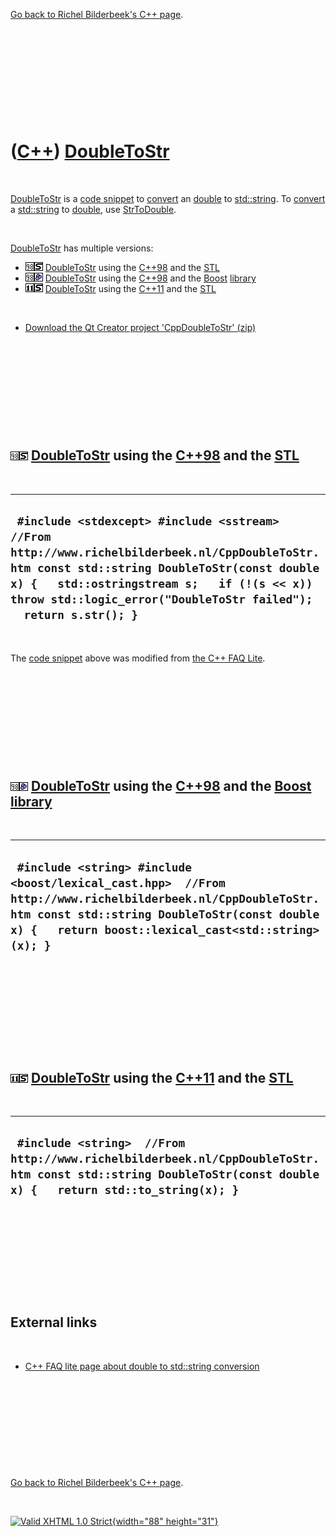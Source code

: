 

[Go back to Richel Bilderbeek's C++ page](Cpp.htm).

 

 

 

 

 

([C++](Cpp.htm)) [DoubleToStr](CppDoubleToStr.htm)
==================================================

 

[DoubleToStr](CppDoubleToStr.htm) is a [code
snippet](CppCodeSnippets.htm) to [convert](CppConvert.htm) an
[double](CppDouble.htm) to [std::string](CppString.htm). To
[convert](CppConvert.htm) a [std::string](CppString.htm) to
[double](CppDouble.htm), use [StrToDouble](CppStrToDouble.htm).

 

[DoubleToStr](CppDoubleToStr.htm) has multiple versions:

-   ![C++98](PicCpp98.png)![STL](PicStl.png)
    [DoubleToStr](CppDoubleToStr.htm) using the [C++98](Cpp98.htm) and
    the [STL](CppStl.htm)
-   ![C++98](PicCpp98.png)![Boost](PicBoost.png)
    [DoubleToStr](CppDoubleToStr.htm) using the [C++98](Cpp98.htm) and
    the [Boost](CppBoost.htm) [library](CppLibrary.htm)
-   ![C++11](PicCpp11.png)![STL](PicStl.png)
    [DoubleToStr](CppDoubleToStr.htm) using the [C++11](Cpp11.htm) and
    the [STL](CppStl.htm)

 

-   [Download the Qt Creator project
    'CppDoubleToStr' (zip)](CppDoubleToStr.zip)

 

 

 

 

 

![C++98](PicCpp98.png)![STL](PicStl.png) [DoubleToStr](CppDoubleToStr.htm) using the [C++98](Cpp98.htm) and the [STL](CppStl.htm)
---------------------------------------------------------------------------------------------------------------------------------

 

  -----------------------------------------------------------------------------------------------------------------------------------------------------------------------------------------------------------------------------------------------------------------
  ` #include <stdexcept> #include <sstream>  //From http://www.richelbilderbeek.nl/CppDoubleToStr.htm const std::string DoubleToStr(const double x) {   std::ostringstream s;   if (!(s << x)) throw std::logic_error("DoubleToStr failed");   return s.str(); }`
  -----------------------------------------------------------------------------------------------------------------------------------------------------------------------------------------------------------------------------------------------------------------

 

The [code snippet](CppCodeSnippets.htm) above was modified from [the C++
FAQ Lite](http://www.parashift.com/c++-faq-lite).

 

 

 

 

 

![C++98](PicCpp98.png)![Boost](PicBoost.png) [DoubleToStr](CppDoubleToStr.htm) using the [C++98](Cpp98.htm) and the [Boost](CppBoost.htm) [library](CppLibrary.htm)
-------------------------------------------------------------------------------------------------------------------------------------------------------------------

 

  ------------------------------------------------------------------------------------------------------------------------------------------------------------------------------------------------------------------
  ` #include <string> #include <boost/lexical_cast.hpp>  //From http://www.richelbilderbeek.nl/CppDoubleToStr.htm const std::string DoubleToStr(const double x) {   return boost::lexical_cast<std::string>(x); }`
  ------------------------------------------------------------------------------------------------------------------------------------------------------------------------------------------------------------------

 

 

 

 

 

![C++11](PicCpp11.png)![STL](PicStl.png) [DoubleToStr](CppDoubleToStr.htm) using the [C++11](Cpp11.htm) and the [STL](CppStl.htm)
---------------------------------------------------------------------------------------------------------------------------------

 

  --------------------------------------------------------------------------------------------------------------------------------------------------------------
  ` #include <string>  //From http://www.richelbilderbeek.nl/CppDoubleToStr.htm const std::string DoubleToStr(const double x) {   return std::to_string(x); }`
  --------------------------------------------------------------------------------------------------------------------------------------------------------------

 

 

 

 

 

External links
--------------

 

-   [C++ FAQ lite page about double to std::string
    conversion](http://www.parashift.com/c++-faq-lite/misc-technical-issues.html#faq-39.1)

 

 

 

 

 

[Go back to Richel Bilderbeek's C++ page](Cpp.htm).



 

[![Valid XHTML 1.0 Strict](valid-xhtml10.png){width="88"
height="31"}](http://validator.w3.org/check?uri=referer)
